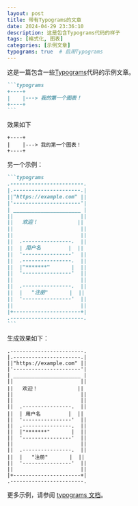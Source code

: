 ```yaml
---
layout: post
title: 带有Typograms的文章
date: 2024-04-29 23:36:10
description: 这是包含Typograms代码的样子
tags: [格式化, 图表]
categories: [示例文章]
typograms: true  # 启用Typograms
---
```


这是一篇包含一些[Typograms](https://github.com/google/typograms/)代码的示例文章。

````markdown
```typograms
+----+
|    |---> 我的第一个图表！
+----+
```
````

效果如下

```typograms
+----+
|    |---> 我的第一个图表！
+----+
```

另一个示例：

````markdown
```typograms
.------------------------.
|.----------------------.|
||"https://example.com" ||
|'----------------------'|
| ______________________ |
||                      ||
||   欢迎！             ||
||                      ||
||                      ||
||  .----------------.  ||
||  | 用户名         |  ||
||  '----------------'  ||
||  .----------------.  ||
||  |"*******"       |  ||
||  '----------------'  ||
||                      ||
||  .----------------.  ||
||  |   "注册"       |  ||
||  '----------------'  ||
||                      ||
|+----------------------+|
.------------------------.
```
````

生成效果如下：

```typograms
.------------------------.
|.----------------------.|
||"https://example.com" ||
|'----------------------'|
| ______________________ |
||                      ||
||   欢迎！             ||
||                      ||
||                      ||
||  .----------------.  ||
||  | 用户名         |  ||
||  '----------------'  ||
||  .----------------.  ||
||  |"*******"       |  ||
||  '----------------'  ||
||                      ||
||  .----------------.  ||
||  |   "注册"       |  ||
||  '----------------'  ||
||                      ||
|+----------------------+|
.------------------------.
```

更多示例，请参阅 [typograms 文档](https://google.github.io/typograms/#examples)。
